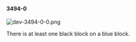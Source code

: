 #### 3494-0
![dev-3494-0-0.png](https://github.com/lil-lab/nlvr/raw/master/nlvr/dev/images/5/dev-3494-0-0.png "dev-3494-0-0.png")

There is at least one black block on a blue block.